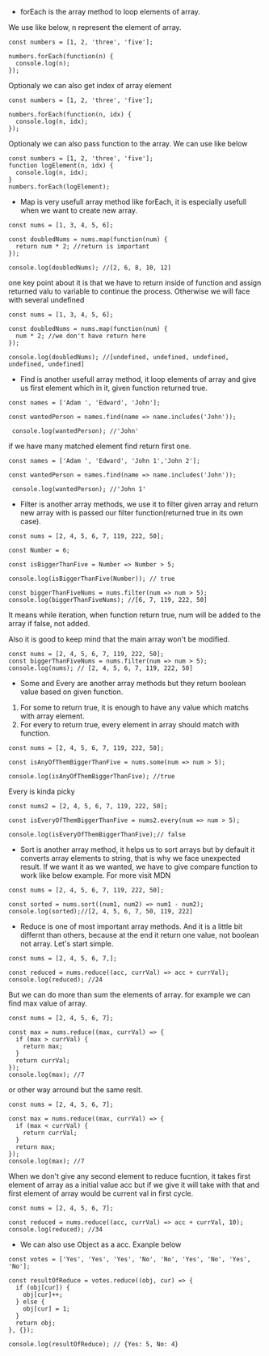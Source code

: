 - forEach is the array method to loop elements of array.

We use like below, n represent the element of array.

```
const numbers = [1, 2, 'three', 'five'];

numbers.forEach(function(n) {
  console.log(n);
});
```

Optionaly we can also get index of array element

```
const numbers = [1, 2, 'three', 'five'];

numbers.forEach(function(n, idx) {
  console.log(n, idx);
});

```

Optionaly we can also pass function to the array. We can use like below

```
const numbers = [1, 2, 'three', 'five'];
function logElement(n, idx) {
  console.log(n, idx);
}
numbers.forEach(logElement);
```

- Map is very usefull array method like forEach, it is especially usefull when we want to create new array.

```
const nums = [1, 3, 4, 5, 6];

const doubledNums = nums.map(function(num) {
  return num * 2; //return is important
});

console.log(doubledNums); //[2, 6, 8, 10, 12]
```

one key point about it is that we have to return inside of function and assign returned valu to variable to continue the process. Otherwise we will face with several undefined

```
const nums = [1, 3, 4, 5, 6];

const doubledNums = nums.map(function(num) {
  num * 2; //we don't have return here
});

console.log(doubledNums); //[undefined, undefined, undefined, undefined, undefined]
```

- Find is another usefull array method, it loop elements of array and give us first element which in it, given function returned true.

```
const names = ['Adam ', 'Edward', 'John'];

const wantedPerson = names.find(name => name.includes('John'));

 console.log(wantedPerson); //'John'
```

if we have many matched element find return first one.

```
const names = ['Adam ', 'Edward', 'John 1','John 2'];

const wantedPerson = names.find(name => name.includes('John'));

 console.log(wantedPerson); //'John 1'
```

- Filter is another array methods, we use it to filter given array and return new array with is passed our filter function(returned true in its own case).

```
const nums = [2, 4, 5, 6, 7, 119, 222, 50];

const Number = 6;

const isBiggerThanFive = Number => Number > 5;

console.log(isBiggerThanFive(Number)); // true

const biggerThanFiveNums = nums.filter(num => num > 5);
console.log(biggerThanFiveNums); //[6, 7, 119, 222, 50]
```

It means while iteration, when function return true, num will be added to the array if false, not added.

Also it is good to keep mind that the main array won't be modified.

```
const nums = [2, 4, 5, 6, 7, 119, 222, 50];
const biggerThanFiveNums = nums.filter(num => num > 5);
console.log(nums); // [2, 4, 5, 6, 7, 119, 222, 50]
```

- Some and Every are another array methods but they return boolean value based on given function.

1. For some to return true, it is enough to have any value which matchs with array element.
2. For every to return true, every element in array should match with function.

```
const nums = [2, 4, 5, 6, 7, 119, 222, 50];

const isAnyOfThemBiggerThanFive = nums.some(num => num > 5);

console.log(isAnyOfThemBiggerThanFive); //true
```

Every is kinda picky

```
const nums2 = [2, 4, 5, 6, 7, 119, 222, 50];

const isEveryOfThemBiggerThanFive = nums2.every(num => num > 5);

console.log(isEveryOfThemBiggerThanFive);// false
```

- Sort is another array method, it helps us to sort arrays but by default it converts array elements to string, that is why we face unexpected result. If we want it as we wanted, we have to give compare function to work like below example.
  For more visit MDN

```
const nums = [2, 4, 5, 6, 7, 119, 222, 50];

const sorted = nums.sort((num1, num2) => num1 - num2);
console.log(sorted);//[2, 4, 5, 6, 7, 50, 119, 222]

```

- Reduce is one of most important array methods. And it is a little bit differnt than others, because at the end it return one value, not boolean not array.
  Let's start simple.

```
const nums = [2, 4, 5, 6, 7,];

const reduced = nums.reduce((acc, currVal) => acc + currVal);
console.log(reduced); //24

```

But we can do more than sum the elements of array. for example we can find max value of array.

```
const nums = [2, 4, 5, 6, 7];

const max = nums.reduce((max, currVal) => {
  if (max > currVal) {
    return max;
  }
  return currVal;
});
console.log(max); //7
```

or other way arround but the same reslt.

```
const nums = [2, 4, 5, 6, 7];

const max = nums.reduce((max, currVal) => {
  if (max < currVal) {
    return currVal;
  }
  return max;
});
console.log(max); //7
```

When we don't give any second element to reduce fucntion, it takes first element of array as a initial value acc but if we give it will take with that and first element of array would be current val in first cycle.

```
const nums = [2, 4, 5, 6, 7];

const reduced = nums.reduce((acc, currVal) => acc + currVal, 10);
console.log(reduced); //34
```

- We can also use Object as a acc. Exanple below

```
const votes = ['Yes', 'Yes', 'Yes', 'No', 'No', 'Yes', 'No', 'Yes', 'No'];

const resultOfReduce = votes.reduce((obj, cur) => {
  if (obj[cur]) {
    obj[cur]++;
  } else {
    obj[cur] = 1;
  }
  return obj;
}, {});

console.log(resultOfReduce); // {Yes: 5, No: 4}
```
